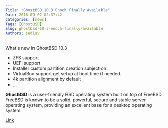 ```yaml
---
Title: "GhostBSD 10.3 Enoch Finally Available"
Date: 2016-09-02 02:37:42
Categories: [news]
Tags: [GhostBSD]
Slug: ghostbsd-10-3-enoch-finally-available
Authors: sedlav
---
```


What's new in GhostBSD 10.3

* ZFS support
* UEFI support
* Installer custom partition creation subjection
* VirtualBox support get setup at boot time if needed.
* 4k partition alignment by default
* ...

**GhostBSD** is a user-friendly BSD operating system built on top of FreeBSD. FreeBSD is known to be a solid, powerful, secure and stable server operating system, providing an excellent base for a desktop operating system.

[Link](http://www.ghostbsd.org/10.3_enoch)

